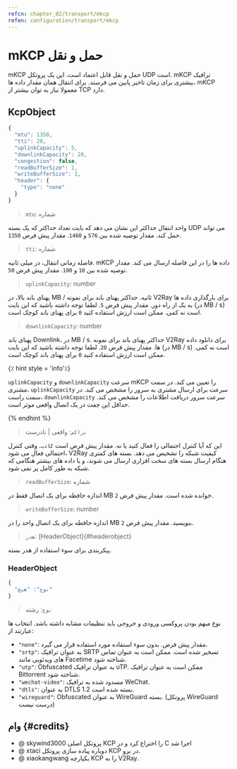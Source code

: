 ```yaml
---
refcn: chapter_02/transport/mkcp
refen: configuration/transport/mkcp
---
```

# mKCP حمل و نقل

mKCP حمل و نقل قابل اعتماد است. این یک پروتکل UDP است. mKCP ترافیک بیشتری برای زمان تاخیر پایین می فرستد. برای انتقال همان مقدار داده ها، mKCP معمولا نیاز به توان بیشتر از TCP دارد.

## KcpObject

```javascript
{
  "mtu": 1350,
  "tti": 20,
  "uplinkCapacity": 5,
  "downlinkCapacity": 20,
  "congestion": false,
  "readBufferSize": 1,
  "writeBufferSize": 1,
  "header": {
    "type": "none"
  }
}
```

> `mtu`: شماره

واحد انتقال حداکثر این نشان می دهد که بایت تعداد حداکثر که یک بسته UDP می تواند حمل کند. مقدار توصیه شده بین `576` و `1460`. مقدار پیش فرض `1350`.

> `tti`: شماره

فاصله زمانی انتقال، در میلی ثانیه. mKCP داده ها را در این فاصله ارسال می کند. مقدار توصیه شده بین `10` و `100`. مقدار پیش فرض `50`.

> `uplinkCapacity`: number

پهنای باند بالا، در MB / ثانیه. حداکثر پهنای باند برای نمونه V2Ray برای بارگذاری داده ها به یک از راه دور. مقدار پیش فرض `5`. لطفا توجه داشته باشید که این بایت (در MB / s) است نه کمی. ممکن است ارزش استفاده کنید `0` برای پهنای باند کوچک است.

> `downlinkCapacity`: number

پهنای باند Downlink، در MB / s. حداکثر پهنای باند برای نمونه V2Ray برای دانلود داده ها. مقدار پیش فرض `20`. لطفا توجه داشته باشید که این بایت (در MB / s) است نه کمی. ممکن است ارزش استفاده کنید `0` برای پهنای باند کوچک است.

{٪ hint style = 'info'٪}

`uplinkCapacity` و `downlinkCapacity` سرعت mKCP را تعیین می کند. در سمت مشتری، `uplinkCapacity` سرعت برای ارسال مشتری به سرور را مشخص می کند. در سمت راست، `downlinkCapacity` سرعت سرور دریافت اطلاعات را مشخص می کند. حداقل این جفت در یک اتصال واقعی موثر است.

{% endhint %}

> `تراکم`: واقعی | نادرست

این که آیا کنترل احتمالی را فعال کنید یا نه. مقدار پیش فرض است `کاذب`. وقتی کنترل احتمالی فعال می شود، V2Ray کیفیت شبکه را تشخیص می دهد. بسته های کمتری هنگام ارسال بسته های سخت افزاری ارسال می شوند، و یا داده های بیشتر هنگامی که شبکه به طور کامل پر نمی شود.

> `readBufferSize`: شماره

اندازه حافظه برای یک اتصال فقط در MB خوانده شده است. مقدار پیش فرض `2`.

> `writeBufferSize`: number

اندازه حافظه برای یک اتصال واحد را در MB بنویسید. مقدار پیش فرض `2`.

> `هدر`: [HeaderObject]{#headerobject}

پیکربندی برای سوء استفاده از هدر بسته.

### HeaderObject

```javascript
{
  "نوع": "هیچ"
}
```

> `نوع`: رشته

نوع مبهم بودن پروکسی ورودی و خروجی باید تنظیمات مشابه داشته باشد. انتخاب ها عبارتند از:

* `"none"`: مقدار پیش فرض. بدون سوء استفاده مورد استفاده قرار می گیرد.
* `"srtp"`: به عنوان ترافیک SRTP تسخیر شده است. ممکن است به عنوان تماس های ویدئویی مانند Facetime شناخته شود.
* `"utp"`: Obfuscated به عنوان ترافیک uTP. ممکن است به عنوان ترافیک Bittorrent شناخته شود.
* `"wechat-video"`: مسدود شده به ترافیک WeChat.
* `"dtls"`: به عنوان DTLS 1.2 بسته شده است.
* `"wireguard"`: Obfuscated به عنوان WireGuard بسته. (پروتکل WireGuard درست نیست)

## وام {#credits}

* @ skywind3000 پروتکل اصلی KCP را اختراع کرد و در C اجرا شد
* @ xtaci دوباره پیاده سازی پروتکل KCP در برو.
* @ xiaokangwang یکپارچه KCP را به V2Ray.